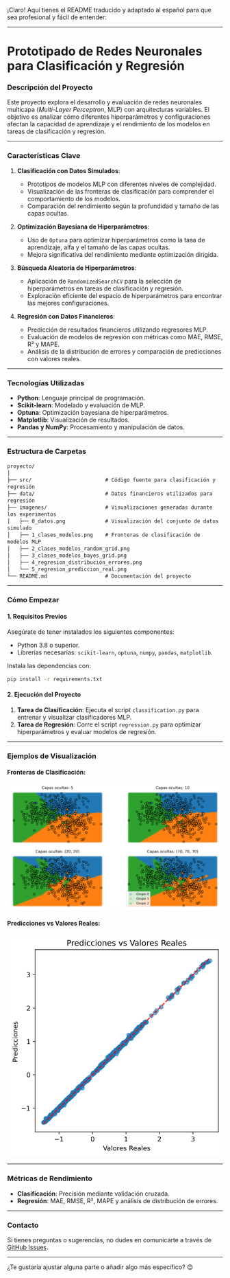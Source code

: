 ¡Claro! Aquí tienes el README traducido y adaptado al español para que sea profesional y fácil de entender:

---

# **Prototipado de Redes Neuronales para Clasificación y Regresión**

### **Descripción del Proyecto**
Este proyecto explora el desarrollo y evaluación de redes neuronales multicapa (*Multi-Layer Perceptron*, MLP) con arquitecturas variables. El objetivo es analizar cómo diferentes hiperparámetros y configuraciones afectan la capacidad de aprendizaje y el rendimiento de los modelos en tareas de clasificación y regresión.

---

### **Características Clave**
1. **Clasificación con Datos Simulados**:
   - Prototipos de modelos MLP con diferentes niveles de complejidad.
   - Visualización de las fronteras de clasificación para comprender el comportamiento de los modelos.
   - Comparación del rendimiento según la profundidad y tamaño de las capas ocultas.

2. **Optimización Bayesiana de Hiperparámetros**:
   - Uso de `Optuna` para optimizar hiperparámetros como la tasa de aprendizaje, alfa y el tamaño de las capas ocultas.
   - Mejora significativa del rendimiento mediante optimización dirigida.

3. **Búsqueda Aleatoria de Hiperparámetros**:
   - Aplicación de `RandomizedSearchCV` para la selección de hiperparámetros en tareas de clasificación y regresión.
   - Exploración eficiente del espacio de hiperparámetros para encontrar las mejores configuraciones.

4. **Regresión con Datos Financieros**:
   - Predicción de resultados financieros utilizando regresores MLP.
   - Evaluación de modelos de regresión con métricas como MAE, RMSE, R² y MAPE.
   - Análisis de la distribución de errores y comparación de predicciones con valores reales.

---

### **Tecnologías Utilizadas**
- **Python**: Lenguaje principal de programación.
- **Scikit-learn**: Modelado y evaluación de MLP.
- **Optuna**: Optimización bayesiana de hiperparámetros.
- **Matplotlib**: Visualización de resultados.
- **Pandas y NumPy**: Procesamiento y manipulación de datos.

---

### **Estructura de Carpetas**
```plaintext
proyecto/
│
├── src/                        # Código fuente para clasificación y regresión
├── data/                       # Datos financieros utilizados para regresión
├── imagenes/                   # Visualizaciones generadas durante los experimentos
│   ├── 0_datos.png             # Visualización del conjunto de datos simulado
│   ├── 1_clases_modelos.png    # Fronteras de clasificación de modelos MLP
│   ├── 2_clases_modelos_random_grid.png
│   ├── 3_clases_modelos_bayes_grid.png
│   ├── 4_regresion_distribución_errores.png
│   └── 5_regresion_prediccion_real.png
└── README.md                   # Documentación del proyecto
```

---

### **Cómo Empezar**
#### **1. Requisitos Previos**
Asegúrate de tener instalados los siguientes componentes:
- Python 3.8 o superior.
- Librerías necesarias: `scikit-learn`, `optuna`, `numpy`, `pandas`, `matplotlib`.

Instala las dependencias con:
```bash
pip install -r requirements.txt
```

#### **2. Ejecución del Proyecto**
1. **Tarea de Clasificación**: Ejecuta el script `classification.py` para entrenar y visualizar clasificadores MLP.
2. **Tarea de Regresión**: Corre el script `regression.py` para optimizar hiperparámetros y evaluar modelos de regresión.

---

### **Ejemplos de Visualización**
#### **Fronteras de Clasificación**:
![Fronteras de Clasificación](imagenes/1_clases_modelos.png)

#### **Predicciones vs Valores Reales**:
![Predicciones vs Valores Reales](imagenes/5_regresion_prediccion_real.png)

---

### **Métricas de Rendimiento**
- **Clasificación**: Precisión mediante validación cruzada.
- **Regresión**: MAE, RMSE, R², MAPE y análisis de distribución de errores.

---

### **Contacto**
Si tienes preguntas o sugerencias, no dudes en comunicarte a través de [GitHub Issues](https://github.com/your-repo).

---

¿Te gustaría ajustar alguna parte o añadir algo más específico? 😊
